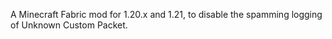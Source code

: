 A Minecraft Fabric mod for 1.20.x and 1.21, to disable the spamming logging of Unknown Custom Packet.
